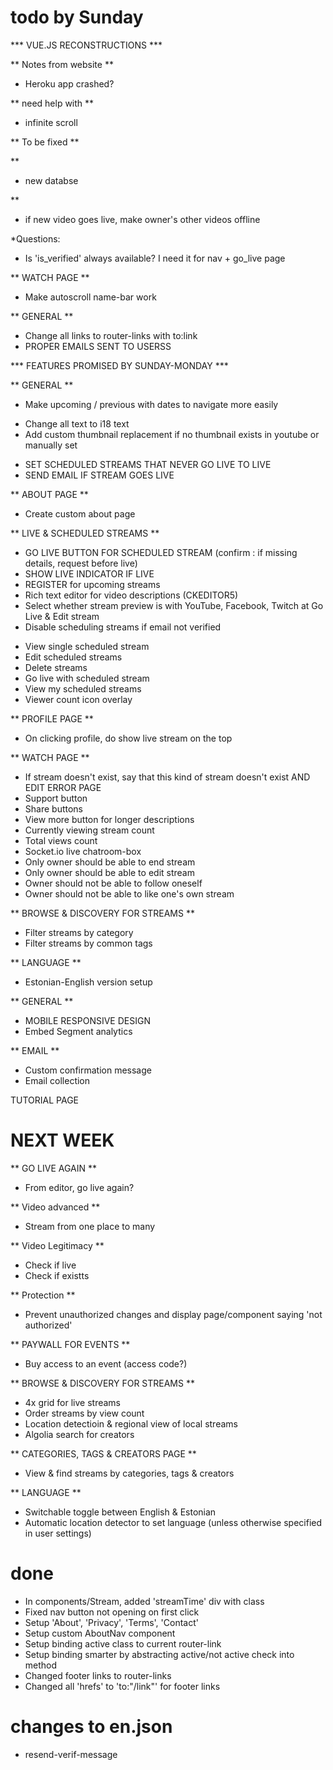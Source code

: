 # todo by Sunday

*** VUE.JS RECONSTRUCTIONS ***

** Notes from website **
<!-- - Email verification doesn't work (maybe because host 3000 and doesn't work on 8080, will try again Live) -->
- Heroku app crashed?
<!-- - Showing 'You're live' when not, no link though -->
<!-- - Needs 404 page -->

** need help with **
- infinite scroll

** To be fixed **
<!-- - Settings page notification area under image, can it be removed (it is taking space) -->
<!-- - Go live button -->
<!-- - Success page -->
<!-- + Profile link / same component -->
<!-- + Profile not working (especially new) -->
<!-- - Get video ID from video link -->

** 
- new databse

**
- if new video goes live, make owner's other videos offline

*Questions:
- Is 'is_verified' always available? I need it for nav + go_live page
<!-- - Do I have to change every req.user._id and is there an equivalently convenient way to get this? -->

** WATCH PAGE **
<!-- + If LoggedIn && User==Owner
    + Show edit stream button
    + Show end stream button
    + Disable liking video
    + Don't show follow
+ Make like button work
+ Make follow button work
+ If stream has ended, show it has ended -->
- Make autoscroll name-bar work

** GENERAL **
- Change all <a> links to router-links with to:link
- PROPER EMAILS SENT TO USERSS


*** FEATURES PROMISED BY SUNDAY-MONDAY ***

** GENERAL **
- Make upcoming / previous with dates to navigate more easily
<!-- - Add 'Watch streams' to success page instead of streams list -->
- Change all text to i18 text
- Add custom thumbnail replacement if no thumbnail exists in youtube or manually set
<!-- - Change goLive link input example from id to link -->
- SET SCHEDULED STREAMS THAT NEVER GO LIVE TO LIVE
- SEND EMAIL IF STREAM GOES LIVE

** ABOUT PAGE **
- Create custom about page

** LIVE & SCHEDULED STREAMS **
- GO LIVE BUTTON FOR SCHEDULED STREAM (confirm : if missing details, request before live)
- SHOW LIVE INDICATOR IF LIVE
- REGISTER for upcoming streams
- Rich text editor for video descriptions (CKEDITOR5)
- Select whether stream preview is with YouTube, Facebook, Twitch at Go Live & Edit stream
- Disable scheduling streams if email not verified
<!-- - Schedule streams -->
- View single scheduled stream
- Edit scheduled streams
- Delete streams
- Go live with scheduled stream
- View my scheduled streams
- Viewer count icon overlay

** PROFILE PAGE **
<!-- - Social media buttons -->
<!-- - Profile separated from main live stream -->
- On clicking profile, do show live stream on the top

** WATCH PAGE **
- If stream doesn't exist, say that this kind of stream doesn't exist AND EDIT ERROR PAGE
- Support button
- Share buttons
- View more button for longer descriptions
- Currently viewing stream count
- Total views count
- Socket.io live chatroom-box
- Only owner should be able to end stream
- Only owner should be able to edit stream
- Owner should not be able to follow oneself
- Owner should not be able to like one's own stream

** BROWSE & DISCOVERY FOR STREAMS **
- Filter streams by category
- Filter streams by common tags

** LANGUAGE **
- Estonian-English version setup

** GENERAL **
- MOBILE RESPONSIVE DESIGN
- Embed Segment analytics

** EMAIL ** 
- Custom confirmation message
- Email collection

TUTORIAL PAGE

# NEXT WEEK

** GO LIVE AGAIN **
- From editor, go live again?

** Video advanced **
- Stream from one place to many

** Video Legitimacy **
- Check if live
- Check if existts

** Protection **
- Prevent unauthorized changes and display page/component saying 'not authorized'

** PAYWALL FOR EVENTS **
- Buy access to an event (access code?)

** BROWSE & DISCOVERY FOR STREAMS **
- 4x grid for live streams
- Order streams by view count
- Location detectioin & regional view of local streams
- Algolia search for creators

** CATEGORIES, TAGS & CREATORS PAGE ** 
- View & find streams by categories, tags & creators

** LANGUAGE ** 
- Switchable toggle between English & Estonian
- Automatic location detector to set language (unless otherwise specified in user settings)


# done
+ In components/Stream, added 'streamTime' div with class
+ Fixed nav button not opening on first click
+ Setup 'About', 'Privacy', 'Terms', 'Contact'
+ Setup custom AboutNav component
+ Setup binding active class to current router-link
+ Setup binding smarter by abstracting active/not active check into method
+ Changed footer <a> links to router-links
+ Changed all 'hrefs' to 'to:"/link"' for footer links


# changes to en.json
- resend-verif-message
